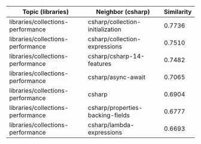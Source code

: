 | Topic (libraries) | Neighbor (csharp) | Similarity |
|-------------|-------------------|------------|
| libraries/collections-performance | csharp/collection-initialization | 0.7736 |
| libraries/collections-performance | csharp/collection-expressions | 0.7510 |
| libraries/collections-performance | csharp/csharp-14-features | 0.7482 |
| libraries/collections-performance | csharp/async-await | 0.7065 |
| libraries/collections-performance | csharp | 0.6904 |
| libraries/collections-performance | csharp/properties-backing-fields | 0.6777 |
| libraries/collections-performance | csharp/lambda-expressions | 0.6693 |
